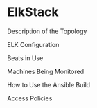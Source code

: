 # ElkStack
Description of the Topology

ELK Configuration

Beats in Use

Machines Being Monitored


How to Use the Ansible Build

Access Policies
